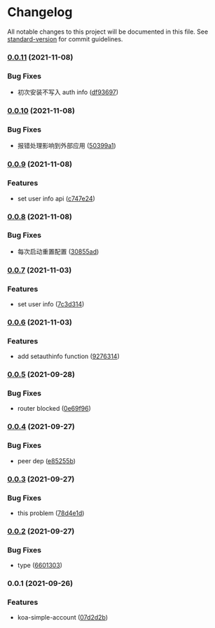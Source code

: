 # Changelog

All notable changes to this project will be documented in this file. See [standard-version](https://github.com/conventional-changelog/standard-version) for commit guidelines.

### [0.0.11](https://github.com/YuJianghao/koa-simple-account/compare/v0.0.10...v0.0.11) (2021-11-08)


### Bug Fixes

* 初次安装不写入 auth info ([df93697](https://github.com/YuJianghao/koa-simple-account/commit/df93697ff5e2b8f269896587b8bba01efcf6ecd2))

### [0.0.10](https://github.com/YuJianghao/koa-simple-account/compare/v0.0.9...v0.0.10) (2021-11-08)


### Bug Fixes

* 报错处理影响到外部应用 ([50399a1](https://github.com/YuJianghao/koa-simple-account/commit/50399a1833a1dd462e6620ebb57092286b9f81af))

### [0.0.9](https://github.com/YuJianghao/koa-simple-account/compare/v0.0.8...v0.0.9) (2021-11-08)


### Features

* set user info api ([c747e24](https://github.com/YuJianghao/koa-simple-account/commit/c747e2491b519104368d4fd9df8bc8180bbb5cc5))

### [0.0.8](https://github.com/YuJianghao/koa-simple-account/compare/v0.0.7...v0.0.8) (2021-11-08)


### Bug Fixes

* 每次启动重置配置 ([30855ad](https://github.com/YuJianghao/koa-simple-account/commit/30855adba4a5fb1534722c5f17ec1e74b395cb89))

### [0.0.7](https://github.com/YuJianghao/koa-simple-account/compare/v0.0.6...v0.0.7) (2021-11-03)


### Features

* set user info ([7c3d314](https://github.com/YuJianghao/koa-simple-account/commit/7c3d314ca6715ec784629a312af0d9e6634be491))

### [0.0.6](https://github.com/YuJianghao/koa-simple-account/compare/v0.0.5...v0.0.6) (2021-11-03)


### Features

* add setauthinfo function ([9276314](https://github.com/YuJianghao/koa-simple-account/commit/9276314826d12dbd24f45d62f18f56e0b3c39155))

### [0.0.5](https://github.com/YuJianghao/koa-simple-account/compare/v0.0.4...v0.0.5) (2021-09-28)


### Bug Fixes

* router blocked ([0e69f96](https://github.com/YuJianghao/koa-simple-account/commit/0e69f9699f7241dadd89c1ba5c9625457b0bf7f2))

### [0.0.4](https://github.com/YuJianghao/koa-simple-account/compare/v0.0.3...v0.0.4) (2021-09-27)


### Bug Fixes

* peer dep ([e85255b](https://github.com/YuJianghao/koa-simple-account/commit/e85255bd9ae429c60fa9de2f2da0f740422f8282))

### [0.0.3](https://github.com/YuJianghao/koa-simple-account/compare/v0.0.2...v0.0.3) (2021-09-27)


### Bug Fixes

* this problem ([78d4e1d](https://github.com/YuJianghao/koa-simple-account/commit/78d4e1d5d9f3180503f3ca10533545780a40414b))

### [0.0.2](https://github.com/YuJianghao/koa-simple-account/compare/v0.0.1...v0.0.2) (2021-09-27)


### Bug Fixes

* type ([6601303](https://github.com/YuJianghao/koa-simple-account/commit/6601303cba924c5bf91416427413c1e17320bab3))

### 0.0.1 (2021-09-26)


### Features

* koa-simple-account ([07d2d2b](https://github.com/YuJianghao/koa-simple-account/commit/07d2d2b5ca108674f1ae954ca51b8360433d37e8))
